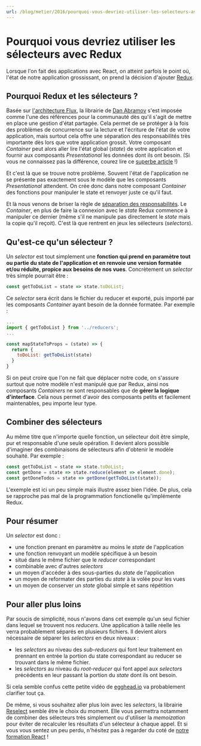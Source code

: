 ```yaml
---
url: /blog/metier/2016/pourquoi-vous-devriez-utiliser-les-selecteurs-avec-redux
---
```


# Pourquoi vous devriez utiliser les sélecteurs avec Redux

Lorsque l'on fait des applications avec React, on atteint parfois le point où, l'état de notre application grossissant, on prend la décision d'ajouter [Redux](http://redux.js.org/).

## Pourquoi Redux et les sélecteurs ?
Basée sur [l'architecture Flux](https://facebook.github.io/flux/docs/overview.html#structure-and-data-flow), la librairie de [Dan Abramov](https://twitter.com/dan_abramov) s'est imposée comme l'une des références pour la communauté dès qu'il s'agit de mettre en place une gestion d'état partagée.
Cela permet de se protéger à la fois des problèmes de concurrence sur la lecture et l'écriture de l'état de votre application,
mais surtout cela offre une séparation des responsabilités très importante dès lors que votre application grossit.
Votre composant *Container* peut alors aller lire l'état global (*state*) de votre application et fournir aux composants *Presentational* les données dont ils ont besoin. (Si vous ne connaissez pas la différence, courez lire ce [superbe article](https://medium.com/@dan_abramov/smart-and-dumb-components-7ca2f9a7c7d0#.ueuyblexk) !)

Et c'est là que se trouve notre problème. Souvent l'état de l'application ne se présente pas exactement sous le modèle que les composants *Presentational* attendent.
On crée donc dans notre composant *Container* des fonctions pour manipuler le state et renvoyer juste ce qu'il faut.

Et là nous venons de briser la règle de [séparation des responsabilités](https://en.wikipedia.org/wiki/Separation_of_concerns).
Le *Container*, en plus de faire la connexion avec le *state* Redux commence à manipuler ce dernier (même s'il ne manipule pas directement le *state* mais la copie qu'il reçoit).
C'est là que rentrent en jeux les sélecteurs (*selectors*).

## Qu'est-ce qu'un sélecteur ?
Un *selector* est tout simplement une **fonction qui prend en paramètre tout ou partie du state de l'application et en renvoie une version formatée et/ou réduite, propice aux besoins de nos vues**.
Concrètement un *selector* très simple pourrait être :

``` javascript
const getToDoList = state => state.toDoList;
```

Ce *selector* sera écrit dans le fichier du reducer et exporté, puis importé par les composants *Container* ayant besoin de la donnée formatée.
Par exemple :

``` javascript
...
import { getToDoList } from '../reducers';
...

const mapStateToProps = (state) => {
  return {
    toDoList: getToDoList(state)
  }
}
```

Si on peut croire que l'on ne fait que déplacer notre code, on s'assure surtout que notre modèle n'est manipulé que par Redux,
ainsi nos composants *Containers* ne sont responsables que de **gérer la logique d'interface**.
Cela nous permet d'avoir des composants petits et facilement maintenables, peu importe leur type.

## Combiner des sélecteurs
Au même titre que n'importe quelle fonction, un sélecteur doit être simple, pur et responsable d'une seule opération.
Il devient alors possible d'imaginer des combinaisons de sélecteurs afin d'obtenir le modèle souhaité.
Par exemple :

``` javascript
const getToDoList = state => state.toDoList;
const getDone = state => state.reduce(element => element.done);
const getDoneTodos = state => getDone(getToDoList(state));
```

L'exemple est ici un peu simple mais illustre assez bien l'idée.
De plus, cela se rapproche pas mal de la programmation fonctionelle qu'implémente Redux.

## Pour résumer
Un *selector* est donc :

* une fonction prenant en paramètre au moins le *state* de l'application
* une fonction renvoyant un modèle spécifique à un besoin
* situé dans le même fichier que le *reducer* correspondant
* combinable avec d'autres *selectors*
* un moyen d'accéder à des sous-parties du *state* de l'application
* un moyen de reformater des parties du *state* à la volée pour les vues
* un moyen de conserver un *state* global simple et sans répétition

## Pour aller plus loins
Par soucis de simplicité, nous n'avons dans cet exemple qu'un seul fichier dans lequel se trouvent nos *reducers*.
Une application à taille réelle les verra probablement séparés en plusieurs fichiers.
Il devient alors nécessaire de séparer les *selectors* en deux niveaux :
* les *selectors* au niveau des *sub-reducers* qui font leur traitement en prennant en entrée la portion du state correspondant au reducer se trouvant dans le même fichier.
* les *selectors* au niveau du *root-reducer* qui font appel aux *selectors* précédents en leur passant la portion du *state* dont ils ont besoin.

Si cela semble confus cette petite vidéo de [egghead.io](https://egghead.io/lessons/javascript-redux-colocating-selectors-with-reducers) va probablement clarifier tout ça.

De même, si vous souhaitez aller plus loin avec les *selectors*, la librairie [Reselect](https://github.com/reactjs/reselect) semble être le choix du moment. Elle vous permettra notamment de combiner des sélecteurs très simplement ou d'utiliser la *memoization* pour éviter de recalculer les résultats d'un sélecteur à chaque appel.
Et si vous vous sentez un peu perdu, n'hésitez pas à regarder du coté de [notre formation React](https://makina-corpus.com/formations/formation-react) !
